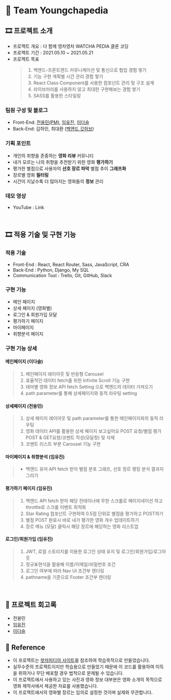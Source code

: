 # 🍿 Team Youngchapedia

## 🎞 프로젝트 소개

- 프로젝트 개요 : 다 함께 영차영차 WATCHA PEDIA 클론 코딩
- 프로젝트 기간 : 2021.05.10 ~ 2021.05.21
- 프로젝트 목표
  > 1. 백엔드-프론트엔드 커뮤니케이션 및 통신으로 협업 경험 쌓기
  > 2. 기능 구현 계획별 시간 관리 경험 쌓기
  > 3. React Class Component를 사용한 컴포넌트 관리 및 구조 설계
  > 4. 라이브러리를 사용하지 않고 최대한 구현해보는 경험 쌓기
  > 5. SASS를 활용한 스타일링

### 팀원 구성 및 블로그

- Front-End: [전용민(PM)](https://velog.io/@dydalsdl1414), [임유진](https://velog.io/@1703979), [이다슬](https://velog.io/@_seeul)
- Back-End: 김하민, 최대환 ([백엔드 깃허브](https://github.com/wecode-bootcamp-korea/20-1st-YOUNGCHAPEDIA-backend))

### 기획 포인트

- 개인의 취향을 존중하는 **영화 리뷰** 커뮤니티
- 내가 모르는 나의 취향을 추천받기 위한 영화 **평가하기**
- 평가한 별점으로 사용자의 **선호 장르 파악** 별점 추이 **그래프화**
- 장르별 영화 **필터링**
- 시간이 지날수록 더 많아지는 영화들의 **정보** 관리

### 데모 영상

- YouTube : Link

<br>

## 🎞 적용 기술 및 구현 기능

### 적용 기술

- Front-End : React, React Router, Sass, JavaScript, CRA
- Back-End : Python, Django, My SQL
- Communication Tool : Trello, Git, GitHub, Slack

### 구현 기능

- 메인 페이지
- 상세 페이지 (영화별)
- 로그인 & 회원가입 모달
- 평가하기 페이지
- 마이페이지
- 취향분석 페이지

### 구현 기능 상세

#### 메인페이지 (이다슬)

> 1.  메인페이지 레이아웃 및 반응형 Carousel
> 2.  효율적인 데이터 fetch를 위한 Infinite Scroll 기능 구현
> 3.  테마별 영화 정보 API fetch Setting 으로 백엔드의 데이터 가져오기
> 4.  path parameter를 통해 상세페이지와 동적 라우팅 setting

#### 상세페이지 (전용민)

> 1. 상세 페이지 레이아웃 및 path parameter를 통한 메인페이지와의 동적 라우팅
> 2. 영화 데이터 API를 활용한 상세 페이지 보고싶어요 POST 요청/별점 평가 POST & GET요청/코멘트 작성(모달창) 및 삭제
> 3. 코멘트 리스트 부분 Carousel 기능 구현

#### 마이페이지 & 취향분석 (임유진)

> - 백엔드 유저 API fetch 받아 별점 분포 그래프, 선호 장르 랭킹 분석 결과지 그리기

#### 평가하기 페이지 (임유진)

> 1.  백엔드 API fetch 받아 해당 컨테이너에 무한 스크롤로 페이지네이션 하고 throttle로 스크롤 이벤트 최적화
> 2.  Star Rating 컴포넌트 구현하여 0.5점 단위로 별점을 평가하고 POST하기
> 3.  별점 POST 완료시 바로 내가 평가한 영화 개수 업데이트하기
> 4.  장르 메뉴 (모달) 클릭시 해당 장르에 해당하는 영화 리스트업

#### 로그인/회원가입 (임유진)

> 1. JWT, 로컬 스토리지를 이용한 로그인 상태 유지 및 로그인/회원가입/로그아웃
> 2. 정규표현식을 활용해 이름/이메일/비밀번호 조건
> 3. 로그인 여부에 따라 Nav UI 조건부 렌더링
> 4. pathname을 기준으로 Footer 조건부 렌더링

  <br>

## 📝 프로젝트 회고록

- 전용민
- [임유진](https://velog.io/@1703979/YPP-1)
- [이다슬](https://velog.io/@_seeul/Project-1%EC%B0%A8-%ED%94%84%EB%A1%9C%EC%A0%9D%ED%8A%B8-%EC%98%81%EC%B0%A8%ED%94%BC%EB%94%94%EC%95%84-%ED%9A%8C%EA%B3%A0%EB%A1%9D)

## 📢 Reference

- 이 프로젝트는 [왓챠피디아 사이트](https://pedia.watcha.com/ko-KR)를 참조하여 학습목적으로 만들었습니다.
- 실무수준의 프로젝트이지만 학습용으로 만들었기 때문에 이 코드를 활용하여 이득을 취하거나 무단 배포할 경우 법적으로 문제될 수 있습니다.
- 이 프로젝트에서 사용하고 있는 사진과 영화 정보 대부분은 영화 소개의 목적으로 영화 제작사에서 제공한 자료를 사용했습니다.
- 이 프로젝트에서의 영화별 장르는 임의로 설정한 것이며 실제와 무관합니다.
